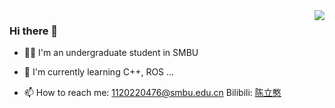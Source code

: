 <img align="right" src="https://github-readme-stats.vercel.app/api?username=LihanChen2004&show_icons=true&icon_color=CE1D2D&text_color=718096&bg_color=ffffff&hide_title=true" />

### Hi there 👋
- 💁‍♂️ I'm an undergraduate student in SMBU

- 🌱 I'm currently learning  C++, ROS ...

- 📫 How to reach me: 1120220476@smbu.edu.cn
Bilibili: [陈立憨](https://space.bilibili.com/170786212?spm_id_from=333.1007.0.0)

<!--
**LihanChen2004/LihanChen2004** is a ✨ _special_ ✨ repository because its `README.md` (this file) appears on your GitHub profile.

Here are some ideas to get you started:

- 🔭 I’m currently working on ...
- 🌱 I’m currently learning ...
- 👯 I’m looking to collaborate on ...
- 🤔 I’m looking for help with ...
- 💬 Ask me about ...
- 📫 How to reach me: ...
- 😄 Pronouns: ...
- ⚡ Fun fact: ...
-->
